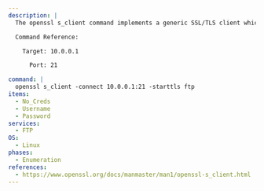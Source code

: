 ```yaml
---
description: |
  The openssl s_client command implements a generic SSL/TLS client which connects to a remote host using SSL/TLS. It is a very useful diagnostic tool for SSL servers.

  Command Reference:

  	Target: 10.0.0.1

      Port: 21

command: |
  openssl s_client -connect 10.0.0.1:21 -starttls ftp
items:
  - No_Creds
  - Username
  - Password
services:
  - FTP
OS:
  - Linux
phases:
  - Enumeration
references:
  - https://www.openssl.org/docs/manmaster/man1/openssl-s_client.html
---
```

